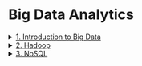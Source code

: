 # Big Data Analytics

<details>
  <summary><a href="https://github.com/JaydeepAgravat/Big-Data-Analytics/blob/main/Introduction%20to%20Big%20Data.md">1. Introduction to Big Data</a></summary>
  <br/>
  - Introduction
    - Data
    - Types of Data
    - Sources of Data
    - Computer Data as Information
    - Big Data
    - Sources of Big Data
  - Big Data Characteristics
    1. Volume
    2. Value
    3. Veracity
    4. Visualization
    5. Variety
    6. Velocity
    7. Virality
  - Challenges of Conventional System
    1. Volume of Data
    2. Processing and Analyzing
    3. Management of Data
    4. Velocity
    5. Variety
    6. Veracity
    7. Value
    8. Security and Privacy
    9. Cost
  - Types of Big Data
    1. Structured Data
    2. Unstructured Data
    3. Semi-structured Data
  - Intelligent Data Analysis
    1. Data Collection and Integration
    2. Pre-processing and Cleaning
    3. Pattern Recognition and Machine Learning
    4. Predictive Modeling
    5. Real-time Analysis
    6. Natural Language Processing (NLP)
    7. Cluster Analysis and Segmentation
    8. Deep Learning
    9. Interactive Data Exploration
    10. Ethical Considerations
  - Traditional vs Big Data Business Approach
    - Data Variety
    - Data Processing Speed	
    - Data Sources	
    - Decision-Making	
    - Technology Infrastructure	
    - Cost of Infrastructure	
    - Analytics Tools	
    - Business Strategy
    - Customer Insights	
    - Competitive Advantage	
    - Risk Management	
    - Flexibility and Scalability	
    - Time-to-Insight	
    - Value Extraction from Data	
    - Innovation Focus	
    - Regulatory Compliance Challenges	
  - Case Study of Big Data Solutions
    - Amazon
    - Uber
    - Netflix
    - YouTube
    - OpenAI
</details>

<details>
  <summary><a href="https://github.com/JaydeepAgravat/Big-Data-Analytics/blob/main/Hadoop.md">2. Hadoop</a></summary>
  <br/>
  
  - History of Hadoop
  - Basics of Hadoop
  - Advantage & Disadvantage of Hadoop
  - Why Hadoop Required?
  - Hadoop Distributed File System
    - HDFS Master-Slave Architecture
    - HDFS Core Components
    - Hadoop Cluster
    - HDFS Write Architecture
    - HDFS Write Pipeline
    - Data Streaming & Replication
    - Shutdown of Pipeline or Acknowledgement Stage
  - Hadoop Ecosystem
  - Hadoop Ecosystem Distribution
    - Data Layer Components
    - Supporting Components (Coordinate and Manage Data Processing)
  - Map Reduce
    - Developing a MapReduce Application
    - MapReduce Architecture
    - How MapReduce Works
    - MapReduce Algorithm
    - MapReduce Features
    - Brief Anatomy of a Map Reduce Job run and Failures
      - Anatomy of a MapReduce Job Run
      - Failures in MapReduce Job Run
      - Mitigation Strategies for Failures
    - Map Reduce Types and Formats
      - MapReduce Types
      - MapReduce Formats
  - Hadoop Environment
  - Hadoop Configuration
  - Security in Hadoop
  - Administering Hadoop
  - Monitoring-Maintenance
  - Hadoop Benchmarks
  - Hadoop in the Cloud
</details>

<details>
  <summary><a href="https://github.com/JaydeepAgravat/Big-Data-Analytics/blob/main/NoSQL.md">3. NoSQL</a></summary>
  <br/>
  
  - Introduction
    - What is NoSQL
    - Where is NoSQL used
    - Features of NoSQL
    - Advantages & Disadvantages of NoSQL
  - NoSQL business drivers
  - NoSQL case studies
    1. Memcached
    2. Google's MapReduce
    3. Google's Bigtable
    4. Amazon's DynamoDB
    5. MongoDB
    6. Cassandra
    7. Redis
    8. Couchbase
  - NoSQL data architecture patterns
    1. Key-Value Stores
    2. Graph Stores
    3. Column Family (Bigtable) Stores
    4. Document Stores
    5. Variations of NoSQL Architectural Patterns
  - Using NoSQL to Manage Big Data
    1. Big Data NoSQL Solution:
    2. Understanding Types of Big Data Problems:
    3. NoSQL Database Types for Big Data:
    4. Challenges and Considerations:
  - Analyzing big data with a shared-nothing architecture
    1. Introduction to Shared-Nothing Architecture
    2. Analyzing Big Data with Shared-Nothing Architecture
    3. Components of a Shared-Nothing System:
    4. Use Cases and Applications:
    5. Benefits and Challenges
    6. Examples of Shared-Nothing Systems
    7. Conclusion:
  - Choosing distribution models: master-slave versus peer-to-peer
    1. Introduction to Distribution Models
    2. Master-Slave Distribution Model
    3. Peer-to-Peer Distribution Model
    4. Choosing Between Models
    5. Use Cases
    6. Hybrid Models
    7. Conclusion
  - Four ways that NoSQL systems handle big data problems
    1. Horizontal Scalability
    2. Schema Flexibility
    3. Distribution Models
    4. NoSQL Database Types
  - SQL vs NoSQL  
</details>
